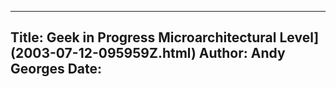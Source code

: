 -----
Title:  Geek in Progress Microarchitectural Level](2003-07-12-095959Z.html)
Author: Andy Georges
Date: 
-----





